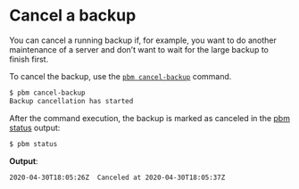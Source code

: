 # Cancel a backup

You can cancel a running backup if, for example, you want to do
another maintenance of a server and don’t want to wait for the large backup to finish first.

To cancel the backup, use the [`pbm cancel-backup`](../reference/pbm-commands.md#pbm-cancel-backup) command.

```{.bash data-prompt="$"}
$ pbm cancel-backup
Backup cancellation has started
```

After the command execution, the backup is marked as canceled in the [pbm status](../troubleshoot/status.md) output:

```{.bash data-prompt="$"}
$ pbm status
```

**Output**:

```{.bash .no-copy}
2020-04-30T18:05:26Z  Canceled at 2020-04-30T18:05:37Z
```